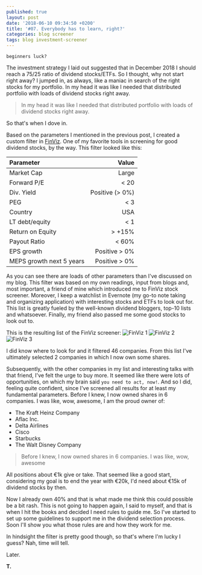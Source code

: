 ```yaml
---
published: true
layout: post
date: '2018-06-10 09:34:50 +0200'
title: '#07. Everybody has to learn, right?'
categories: blog screener
tags: blog investment-screener
---
```

`beginners luck?`

The investment strategy I laid out suggested that in December 2018 I should reach a 75/25 ratio of dividend stocks/ETFs. So I thought, why not start right away? I jumped in, as always, like a maniac in search of the right stocks for my portfolio. In my head it was like I needed that distributed portfolio with loads of dividend stocks right away. 

>In my head it was like I needed that distributed portfolio with loads of dividend stocks right away. 

So that's when I dove in.

Based on the parameters I mentioned in the previous post, I created a custom filter in [FinViz](finviz.com/screener.ashx). One of my favorite tools in screening for good dividend stocks, by the way. This filter looked like this:

|**Parameter**      			  |**Value**           | 
|:------------------- 				| -------------------:| 
| Market Cap     			| Large | 
| Forward P/E   			 | < 20      |  
| Div. Yield 				| Positive (> 0%)      |  
| PEG						| < 3 | 
| Country					| USA      |  
| LT debt/equity 			| < 1      |  
| Return on Equity   		  | > +15%| 
| Payout Ratio  			| < 60%      |  
|EPS growth					| Positive > 0%      |  
| MEPS growth next 5 years   | Positive > 0%   | 

As you can see there are loads of other parameters than I've discussed on my blog. This filter was based on my own readings, input from blogs and, most important, a friend of mine which introduced me to FinViz stock screener. Moreover, I keep a watchlist in Evernote (my go-to note taking and organizing application) with interesting stocks and ETFs to look out for. This list is greatly fueled by the well-known dividend bloggers, top-10 lists and whatsoever. Finally, my friend also passed me some good stocks to look out to.

This is the resulting list of the FinViz screener:
![FinViz 1]({{site.url}}/images/2018-06-10-finviz-1.png)
![FinViz 2]({{site.url}}/images/2018-06-10-finviz-2.png)
![FinViz 3]({{site.url}}/images/2018-06-10-finviz-3.png)

I did know where to look for and it filtered 46 companies. From this list I've ultimately selected 2 companies in which I now own some shares. 

Subsequently, with the other companies in my list and interesting talks with that friend, I've felt the urge to buy more. It seemed like there were lots of opportunities, on which my brain said `you need to act, now!`. And so I did, feeling quite confident, since I've screened all results for at least my fundamental parameters. Before I knew, I now owned shares in 6 companies. I was like, wow, awesome, I am the proud owner of:

* The Kraft Heinz Company
* Aflac Inc.
* Delta Airlines
* Cisco
* Starbucks 
* The Walt Disney Company

> Before I knew, I now owned shares in 6 companies. I was like, wow, awesome

All positions about €1k give or take. That seemed like a good start, considering my goal is to end the year with €20k, I'd need about €15k of dividend stocks by then.

Now I already own 40% and that is what made me think this could possible be a bit rash. This is not going to happen again, I said to myself, and that is when I hit the books and decided I need rules to guide me. So I've started to set up some guidelines to support me in the dividend selection process. Soon I'll show you what those rules are and how they work for me.

In hindsight the filter is pretty good though, so that's where I'm lucky I guess? Nah, time will tell.

Later.

**T.**
